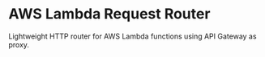 # AWS Lambda Request Router

Lightweight HTTP router for AWS Lambda functions using API Gateway as proxy.
